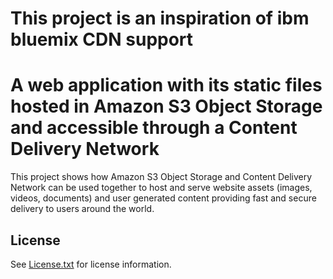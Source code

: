
# This project is an inspiration of ibm bluemix CDN support
# A web application with its static files hosted in Amazon S3 Object Storage and accessible through a Content Delivery Network

This project shows how Amazon S3 Object Storage and Content Delivery Network can be used together to host and serve website assets (images, videos, documents) and user generated content providing fast and secure delivery to users around the world.

## License

See [License.txt](License.txt) for license information.
